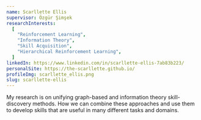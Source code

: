 ```yaml
---
name: Scarllette Ellis
supervisor: Özgür Şimşek
researchInterests:
  [
    "Reinforcement Learning",
    "Information Theory",
    "Skill Acquisition",
    "Hierarchical Reinforcement Learning",
  ]
linkedIn: https://www.linkedin.com/in/scarllette-ellis-7ab83b223/
personalSite: https://the-scarllette.github.io/
profileImg: scarllette_ellis.png
slug: scarllette-ellis
---
```


My research is on unifying graph-based and information theory skill-discovery methods. How we can combine these approaches and use them to develop skills that are useful in many different tasks and domains.
